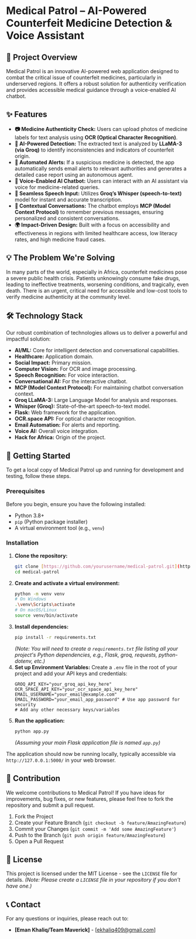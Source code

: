 # Medical Patrol – AI-Powered Counterfeit Medicine Detection & Voice Assistant

## 🚀 Project Overview

Medical Patrol is an innovative AI-powered web application designed to combat the critical issue of counterfeit medicines, particularly in underserved regions. It offers a robust solution for authenticity verification and provides accessible medical guidance through a voice-enabled AI chatbot.

## ✨ Features

* **📷 Medicine Authenticity Check:** Users can upload photos of medicine labels for text analysis using **OCR (Optical Character Recognition)**.
* **🤖 AI-Powered Detection:** The extracted text is analyzed by **LLaMA-3 (via Groq)** to identify inconsistencies and indicators of counterfeit origin.
* **📧 Automated Alerts:** If a suspicious medicine is detected, the app automatically sends email alerts to relevant authorities and generates a detailed case report using an autonomous agent.
* **🧠 Voice-Enabled AI Chatbot:** Users can interact with an AI assistant via voice for medicine-related queries.
* **🎤 Seamless Speech Input:** Utilizes **Groq’s Whisper (speech-to-text)** model for instant and accurate transcription.
* **💬 Contextual Conversations:** The chatbot employs **MCP (Model Context Protocol)** to remember previous messages, ensuring personalized and consistent conversations.
* **🌍 Impact-Driven Design:** Built with a focus on accessibility and effectiveness in regions with limited healthcare access, low literacy rates, and high medicine fraud cases.

## 💡 The Problem We're Solving

In many parts of the world, especially in Africa, counterfeit medicines pose a severe public health crisis. Patients unknowingly consume fake drugs, leading to ineffective treatments, worsening conditions, and tragically, even death. There is an urgent, critical need for accessible and low-cost tools to verify medicine authenticity at the community level.

## 🛠️ Technology Stack

Our robust combination of technologies allows us to deliver a powerful and impactful solution:

* **AI/ML:** Core for intelligent detection and conversational capabilities.
* **Healthcare:** Application domain.
* **Social Impact:** Primary mission.
* **Computer Vision:** For OCR and image processing.
* **Speech Recognition:** For voice interaction.
* **Conversational AI:** For the interactive chatbot.
* **MCP (Model Context Protocol):** For maintaining chatbot conversation context.
* **Groq LLaMA-3:** Large Language Model for analysis and responses.
* **Whisper (Groq):** State-of-the-art speech-to-text model.
* **Flask:** Web framework for the application.
* **OCR.space API:** For optical character recognition.
* **Email Automation:** For alerts and reporting.
* **Voice AI:** Overall voice integration.
* **Hack for Africa:** Origin of the project.

## 🚀 Getting Started

To get a local copy of Medical Patrol up and running for development and testing, follow these steps.

### Prerequisites

Before you begin, ensure you have the following installed:

* Python 3.8+
* `pip` (Python package installer)
* A virtual environment tool (e.g., `venv`)

### Installation

1.  **Clone the repository:**
    ```bash
    git clone [https://github.com/yourusername/medical-patrol.git](https://github.com/yourusername/medical-patrol.git)
    cd medical-patrol
    ```
2.  **Create and activate a virtual environment:**
    ```bash
    python -m venv venv
    # On Windows
    .\venv\Scripts\activate
    # On macOS/Linux
    source venv/bin/activate
    ```
3.  **Install dependencies:**
    ```bash
    pip install -r requirements.txt
    ```
    *(Note: You will need to create a `requirements.txt` file listing all your project's Python dependencies, e.g., Flask, groq, requests, python-dotenv, etc.)*
4.  **Set up Environment Variables:**
    Create a `.env` file in the root of your project and add your API keys and credentials:
    ```dotenv
    GROQ_API_KEY="your_groq_api_key_here"
    OCR_SPACE_API_KEY="your_ocr_space_api_key_here"
    EMAIL_USERNAME="your_email@example.com"
    EMAIL_PASSWORD="your_email_app_password" # Use app password for security
    # Add any other necessary keys/variables
    ```
5.  **Run the application:**
    ```bash
    python app.py
    ```
    *(Assuming your main Flask application file is named `app.py`)*

The application should now be running locally, typically accessible via `http://127.0.0.1:5000/` in your web browser.

## 🤝 Contribution

We welcome contributions to Medical Patrol! If you have ideas for improvements, bug fixes, or new features, please feel free to fork the repository and submit a pull request.

1.  Fork the Project
2.  Create your Feature Branch (`git checkout -b feature/AmazingFeature`)
3.  Commit your Changes (`git commit -m 'Add some AmazingFeature'`)
4.  Push to the Branch (`git push origin feature/AmazingFeature`)
5.  Open a Pull Request

## 📜 License

This project is licensed under the MIT License - see the `LICENSE` file for details. *(Note: Please create a `LICENSE` file in your repository if you don't have one.)*

## 📞 Contact

For any questions or inquiries, please reach out to:

* **[Eman Khaliq/Team Maverick]** - [ekhaliq409@gmail.com]

